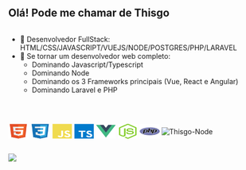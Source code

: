 ## Olá! Pode me chamar de Thisgo
<div style="display: flex; align-items: center;">
<div style="flex: 1">
<ul>
  <li>🔭 Desenvolvedor FullStack: HTML/CSS/JAVASCRIPT/VUEJS/NODE/POSTGRES/PHP/LARAVEL</li>
  <li>🎯 Se tornar um desenvolvedor web completo:
    <ul>
        <li>Dominando Javascript/Typescript</li>
        <li>Dominando Node</li>
        <li>Dominando os 3 Frameworks principais (Vue, React e Angular)</li>
        <li>Dominando Laravel e PHP</li>
    <ul>
  </li>
</ul>
    </div>
</div>




##
  
  <div style="display: inline-block"><br>
    <img align="center" alt="Thisgo-HTML" height="30" width="40" src="https://raw.githubusercontent.com/devicons/devicon/master/icons/html5/html5-original.svg">
    <img align="center" alt="Thisgo-CSS" height="30" width="40" src="https://raw.githubusercontent.com/devicons/devicon/master/icons/css3/css3-original.svg">
    <img align="center" alt="Thisgo-Js" height="30" width="40" src="https://raw.githubusercontent.com/devicons/devicon/master/icons/javascript/javascript-plain.svg">
    <img align="center" alt="Thisgo-Ts" height="30" width="40" src="https://raw.githubusercontent.com/devicons/devicon/master/icons/typescript/typescript-plain.svg">
    <img align="center" alt="Thisgo-Vue" height="30" width="40" src="https://raw.githubusercontent.com/devicons/devicon/master/icons/vuejs/vuejs-original.svg">
    <img align="center" alt="Thisgo-Node" height="30" width="40" src="https://raw.githubusercontent.com/devicons/devicon/master/icons/nodejs/nodejs-original.svg">
    <img align="center" alt="Thisgo-Node" height="30" width="40" src="https://raw.githubusercontent.com/devicons/devicon/master/icons/php/php-original.svg">
    <img align="center" alt="Thisgo-Node" height="30" width="40" src="https://cdn.jsdelivr.net/gh/devicons/devicon/icons/laravel/laravel-plain.svg">
  </div>
  
  ##
  
  <div>
    <a href="https://www.linkedin.com/in/thiago-silva27/" target="_blank"><img src="https://img.shields.io/badge/LinkedIn-0077B5?style=for-the-badge&logo=linkedin&logoColor=white" target="_blank"></a>
    
    
  </div>
